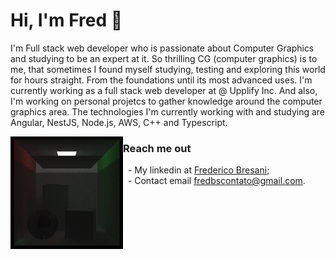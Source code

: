 # Hi, I'm Fred 👋
I'm Full stack web developer who is passionate about Computer Graphics and studying to be an expert at it. So thrilling CG (computer graphics) is to me, that sometimes I found myself studying, testing and exploring this world for hours straight. From the foundations until its most advanced uses. I'm currently working as a full stack web developer at @ Upplify Inc. And also, I'm working on personal projetcs to gather knowledge around the computer graphics area. The technologies I'm currently working with and studying are Angular, NestJS, Node.js, AWS, C++ and Typescript. 


<img src="https://raw.githubusercontent.com/FredericoBresani/path-tracer/bidirectional-path-tracing/presets/edge-case-30-samples-caustics.png" width="180" heigth="180" align="left" margin-right="50">

### Reach me out
&nbsp; - My linkedin at [Frederico Bresani](https://www.linkedin.com/in/fredericobs/);<br>
&nbsp; - Contact email fredbscontato@gmail.com.






